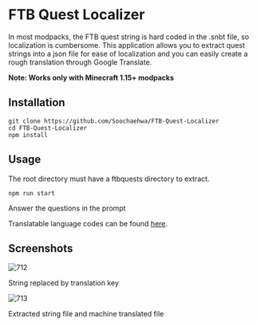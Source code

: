 # FTB Quest Localizer 
In most modpacks, the FTB quest string is hard coded in the .snbt file, so localization is cumbersome. This application allows you to extract quest strings into a json file for ease of localization and you can easily create a rough translation through Google Translate.

**Note: Works only with Minecraft 1.15+ modpacks**

## Installation

    git clone https://github.com/Soochaehwa/FTB-Quest-Localizer
    cd FTB-Quest-Localizer
    npm install
    
## Usage
The root directory must have a ftbquests directory to extract.

    npm run start
Answer the questions in the prompt

Translatable language codes can be found [here](https://github.com/Soochaehwa/FTB-Quest-Localizer/blob/master/langs.js).

## Screenshots
![712](https://user-images.githubusercontent.com/43947445/172006912-c17c7d7e-3563-4d8e-83cf-c47a1ff9c39d.png)

String replaced by translation key

![713](https://user-images.githubusercontent.com/43947445/172006914-83914fc2-7e90-4f84-b69e-33e49c235bdd.png)

Extracted string file and machine translated file
